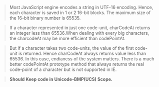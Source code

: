 > Most JavaScript engine encodes a string in UTF-16 encoding. Hence, each character is saved in 1 or 2 16-bit blocks. The maximum size of the 16-bit binary number is 65535. 

> If a character represented in just one code-unit, charCodeAt returns an integer less than 65536.When dealing with every big characters, the charcodeAt may be more efficient than codePointAt.

> But if a character takes two code-units, the value of the first code-unit is returned. Hence charCodeAt always returns value less than 65536. In this case, endianess of the system matters. There is a much better codePointAt prototype method that always returns the real code-point of a character but is not supported in IE.

> **Should Keep code in Unicode-BMP(UCS) Scope.**




